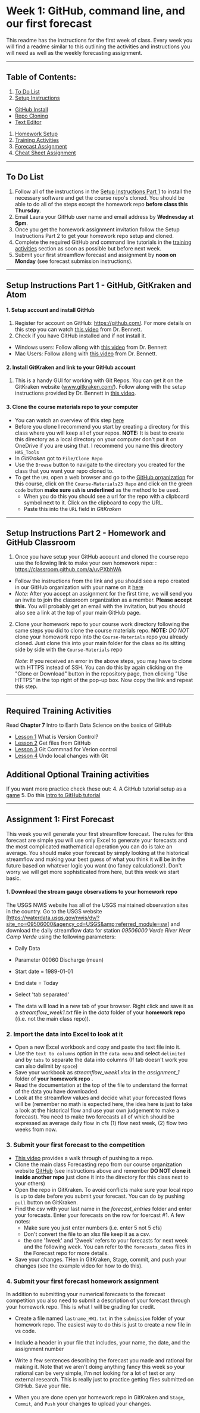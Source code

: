 # Week 1: GitHub, command line, and our first forecast

This readme has the instructions for the first week of class. Every week you will find a readme similar to this outlining the activities and instructions you will need as well as the weekly forecasting assignment.

____
## Table of Contents:
1. [ To Do List](#todo)
1. [ Setup Instructions](#github)
  - [ GitHub Install](#githubinst)
  - [ Repo Cloning](#repo)
  - [ Text Editor](#atom)
1. [ Homework Setup](#classroom)
1. [ Training Activities](#training)
1. [ Forecast Assignment](#assignment)
1. [ Cheat Sheet Assignment](#assignment2)

___
<a name="todo"></a>
## To Do List
1. Follow all of the instructions in the [Setup Instructions Part 1](#setup) to install the necessary software and get the course repo's cloned. You should be able to do all of the steps except the homework repo **before class this Thursday**.
1. Email Laura your GitHub user name and email address by **Wednesday at 5pm**.
3. Once you get the homework assignment invitation follow the Setup Instructions Part 2 to get your homework repo setup and cloned.
2. Complete the required GitHub and command line tutorials in the [training activities](#training) section as soon as possible but before next week.
3. Submit your first streamflow forecast and assignment by **noon on Monday** (see forecast submission instructions).

___
<a name="setup"></a>
## Setup Instructions Part 1 - GitHub, GitKraken and Atom
<a name="githubinst"></a>
#### 1. Setup account and install GitHub
  1.  Register for account on GitHub: <https://github.com/>.  For more details on this step you can watch [this video](https://youtu.be/49HwUicR4v4) from Dr. Bennett. 
  2. Check if you have GitHub installed and if not install it. 
  - Windows users: Follow allong with [this video](https://youtu.be/5yvGa34xaRY) from Dr. Bennett
  - Mac Users: Follow allong with [this video](https://youtu.be/lPBdBZJ4cZc) from Dr. Bennett.  

<a name="GitKraken"></a>
#### 2.	Install **GitKraken** and link to your GitHub account
  1. This is a handy GUI for working with Git Repos. You can get it on the GitKraken website (www.gitkraken.com/).  Follow along with the setup instructions provided by Dr. Bennett in [this video](https://youtu.be/9GvAJqBQS7o).
  

<a name="repo"></a>
#### 3. Clone the course materials repo to your computer
- You can watch an overview of this step [here](https://youtu.be/QO__GW-2v8o)
- Before you clone I recommend you start by creating a directory for this class where you will keep all of your repos. **NOTE:** It is best to create this directory as a local directory on your computer don't put it on OneDrive if you are using that.  I recommend you name this directory `HAS_Tools`
- In *GitKraken* got to `File/Clone Repo`
- Use the `Browse` button to navigate to the directory you created for the class that you want your repo cloned to.
- To get the `URL` open a web browser and go to the [GitHub organization](https://github.com/HAS-Tools-2023) for this course, click on the `Course-Materials23 Repo` and click on the green `code` button **make sure `ssh` is underlined** as the method to be used.
  - When you do this you should see a url for the repo with a clipboard symbol next to it. Click on the clipboard to copy the URL.
  - Paste this into the `URL` field in *GitKraken*

___
<a name="classroom"></a>
## Setup Instructions Part 2 - Homework and GitHub Classroom
1. Once you have setup your GitHub account and cloned the course repo use the following link to make your own homework repo: : https://classroom.github.com/a/uvPXbhWA

  - Follow the instructions from the link and you should see a repo created in our GitHub organization with your name on it [here](https://github.com/HAS-Tools-2023)
  -  *Note:* After you accept an assignment for the first time, we will send you an invite to join the classroom organization as a member. **Please accept this.** You will probably get an email with the invitation, but you should also see a link at the top of your main GitHub page.

2. Clone your homework repo to your course work directory following the same steps you did to clone the course materials repo. **NOTE:** *DO NOT* clone your homework repo into the `Course-Materials` repo you already cloned. Just clone this into your main folder for the class so its sitting side by side with the `Course-Materials` repo

      *Note:* If you received an error in the above steps, you may have to clone with HTTPS instead of SSH. You can do this by again clicking on the "Clone or Download" button in the repository page, then clicking "Use HTTPS" in the top right of the pop-up box. Now copy the link and repeat this step.

___
<a name="training"></a>
## Required Training Activities
Read **Chapter 7** Intro to Earth Data Science on the basics of GitHub
  - [Lesson 1](https://www.earthdatascience.org/courses/intro-to-earth-data-science/git-github/version-control/) What is Version Control?
  - [Lesson 2](https://www.earthdatascience.org/courses/intro-to-earth-data-science/git-github/version-control/fork-clone-github-repositories/) Get files from GitHub
  - [Lesson 3](https://www.earthdatascience.org/courses/intro-to-earth-data-science/git-github/version-control/git-commands/) Git Commnad for Verion control
  - [Lesson 4](https://www.earthdatascience.org/courses/intro-to-earth-data-science/git-github/version-control/git-undo-local-changes/) Undo local changes with Git


## Additional Optional Training activities
If you want more practice check these out:
4. A GitHub tutorial setup as a [game](https://learngitbranching.js.org/)
5. Do this [intro to GitHub tutorial](https://product.hubspot.com/blog/git-and-github-tutorial-for-beginners)

___
<a name="assignment"></a>
## Assignment 1: First Forecast
This week you will generate your first streamflow forecast. The rules for this forecast are simple you will use only Excel to generate your forecasts and the most complicated mathematical operation you can do is take an average. You should make your forecast by simply looking at the historical streamflow and making your best guess of what you think it will be in the future based on whatever logic you want (no fancy calculations!). Don't worry we will get more sophisticated from here, but this week we start basic.

#### 1. Download the stream gauge observations to your homework repo
 The USGS NWIS website has all of the USGS maintained observation sites in the country. Go to the USGS website [https://waterdata.usgs.gov/nwis/dv/?site_no=09506000&agency_cd=USGS&amp;referred_module=sw] and download the daily streamflow data for station  *09506000 Verde River Near Camp Verde* using the following parameters:
   - Daily Data
   - Parameter 00060 Discharge (mean)
   - Start date = 1989-01-01
   - End date = Today
   - Select 'tab separated'

- The data will load in a new tab of your browser. Right click and save it as a *streamflow_week1.txt* file in the *data* folder of your **homework repo** ((i.e. not the main class repo)).

### 2. Import the data into Excel to look at it
- Open a new Excel workbook and copy and paste the text file into it.
- Use the `text to columns` option in the `data menu` and select `delimited` and by `tabs` to separate the data into columns (If tab doesn't work you can also delimit by `space`)
- Save your workbook as *streamflow_week1.xlsx* in the *assignment_1* folder of **your homework repo** .
- Read the documentation at the top of the file to understand the format of the data you have downloaded.
- Look at the streamflow values and decide what your forecasted flows will be (remember no math is expected here, the idea here is just to take a look at the historical flow and use your own judgement to make a forecast).  You need to make two forecasts all of which should be expressed as average daily flow in cfs (1) flow next week, (2) flow two weeks from now.

### 3. Submit your first forecast to the competition
- [This video](https://youtu.be/wyl1HnnPAwY) provides a walk through of pushing to a repo. 
- Clone the main class Forecasting repo from our course organization website [GitHub](https://github.com/HAS-Tools-2023) (see instructions above and remember **DO NOT clone it inside another repo** just clone it into the directory for this class next to your others)
- Open the repo in GitKraken. To avoid conflicts make sure your local repo is up to date before you submit your forecast. You can do by pushing `pull` button on GitKraken.
- Find the csv with your last name in the *forecast_entries* folder and enter your forecasts. Enter your forecasts on the row for foercast #1. A few notes:
    - Make sure you just enter numbers (i.e. enter 5 not 5 cfs)
    - Don't convert the file to an xlsx file keep it as a csv.
    - the one '1week' and '2week' refers to your forecasts for next week and the following week.  You can refer to the `forecasts_dates` files in the Forecast repo for more details.
- Save your changes. THen in GitKraken, Stage, commit, and push your changes (see the example video for how to do this).

### 4. Submit your first forecast homework assignment
In addition to submitting your numerical forecasts to the forecast competition you also need to submit a description of your forecast through your homework repo. This is what I will be grading for credit.

- Create a file named `lastname_HW1.txt` in the `submission` folder of your homework repo. The easiest way  to do this is just to create a new file in vs code.

- Include a header in your file that includes, your name, the date, and the assignment number

- Write a few sentences describing the forecast you made and rational for making it.  Note that we aren't doing anything fancy this week so your rational can be very simple, I'm not looking for a lot of text or any external research. This is really just to practice getting files submitted on GitHub. Save your file.

- When you are done open yor homework repo in GitKraken and  `Stage`, `Commit`, and `Push` your changes to upload your changes.